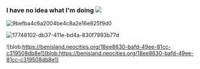 ### I have no idea what I'm doing ![](https://komarev.com/ghpvc/?username=your-github-aalinus&style=for-the-badge&color=blueviolet&label=gang)

![9befba4c6a2004be4c8a2e16e825f9d0](https://github.com/user-attachments/assets/7c49d5c4-0795-4f1d-bfc8-47c5ffd80b24) 

![17748102-db37-411e-bd4a-830f7993b77d](https://github.com/user-attachments/assets/63cb420a-34ce-4929-b22e-c2fa4d3115e7/)

![blob:https://benisland.neocities.org/18ee8630-bafd-49ee-81cc-c319508db8e1](blob:https://benisland.neocities.org/18ee8630-bafd-49ee-81cc-c319508db8e1)





